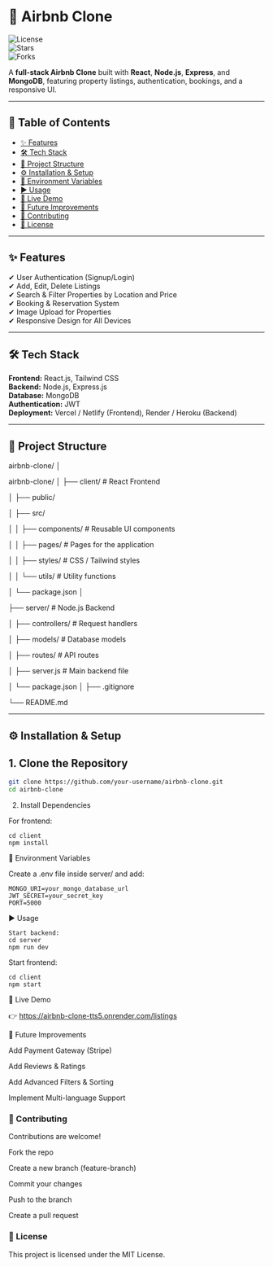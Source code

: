 # 🏡 Airbnb Clone  

![License](https://img.shields.io/badge/license-MIT-blue.svg)  
![Stars](https://img.shields.io/github/stars/guptaprity/airbnb-clone.svg)  
![Forks](https://img.shields.io/github/forks/guptaprity/airbnb-clone.svg)  

A **full-stack Airbnb Clone** built with **React**, **Node.js**, **Express**, and **MongoDB**, featuring property listings, authentication, bookings, and a responsive UI.  

---

## 📑 Table of Contents
- [✨ Features](#-features)
- [🛠 Tech Stack](#-tech-stack)
- [📂 Project Structure](#-project-structure)
- [⚙ Installation & Setup](#-installation--setup)
- [🔐 Environment Variables](#-environment-variables)
- [▶ Usage](#-usage)
- [🔗 Live Demo](#-live-demo)
- [🚀 Future Improvements](#-future-improvements)
- [🤝 Contributing](#-contributing)
- [📜 License](#-license)

---

## ✨ Features
✔ User Authentication (Signup/Login)  
✔ Add, Edit, Delete Listings  
✔ Search & Filter Properties by Location and Price  
✔ Booking & Reservation System  
✔ Image Upload for Properties  
✔ Responsive Design for All Devices  

---

## 🛠 Tech Stack
**Frontend:** React.js, Tailwind CSS  
**Backend:** Node.js, Express.js  
**Database:** MongoDB  
**Authentication:** JWT  
**Deployment:** Vercel / Netlify (Frontend), Render / Heroku (Backend)  

---

## 📂 Project Structure
airbnb-clone/
│

airbnb-clone/
│
├── client/ # React Frontend

│ ├── public/

│ ├── src/

│ │ ├── components/ # Reusable UI components

│ │ ├── pages/ # Pages for the application

│ │ ├── styles/ # CSS / Tailwind styles

│ │ └── utils/ # Utility functions

│ └── package.json
│

├── server/ # Node.js Backend

│ ├── controllers/ # Request handlers

│ ├── models/ # Database models

│ ├── routes/ # API routes

│ ├── server.js # Main backend file

│ └── package.json
│
├── .gitignore

└── README.md


---

## ⚙ Installation & Setup

## **1. Clone the Repository**
```bash
git clone https://github.com/your-username/airbnb-clone.git
cd airbnb-clone
````
2. Install Dependencies

For frontend:
```
cd client
npm install
```

🔐 Environment Variables

Create a .env file inside server/ and add:
```
MONGO_URI=your_mongo_database_url
JWT_SECRET=your_secret_key
PORT=5000
```

▶ Usage
```
Start backend:
cd server
npm run dev
```

Start frontend:
```
cd client
npm start
```
🔗 Live Demo

👉 https://airbnb-clone-tts5.onrender.com/listings

🚀 Future Improvements

Add Payment Gateway (Stripe)

Add Reviews & Ratings

Add Advanced Filters & Sorting

Implement Multi-language Support

### 🤝 Contributing

Contributions are welcome!

Fork the repo

Create a new branch (feature-branch)

Commit your changes

Push to the branch

Create a pull request

### 📜 License

This project is licensed under the MIT License.




